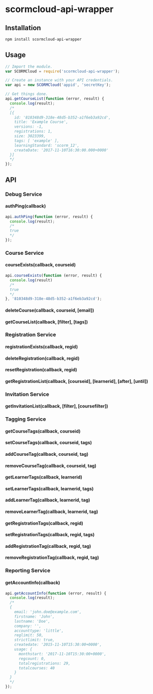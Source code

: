 # scormcloud-api-wrapper

## Installation

```sh
npm install scormcloud-api-wrapper
```

## Usage

```js
// Import the module.
var SCORMCloud = require('scormcloud-api-wrapper');

// Create an instance with your API credentials.
var api = new SCORMCloud('appid', 'secretKey');

// Get things done.
api.getCourseList(function (error, result) {
  console.log(result);
  /*
  [{
    id: '810348d9-318e-48d5-b352-a1f6eb3a92cd',
    title: 'Example Course',
    versions: -1,
    registrations: 1,
    size: 3023399,
    tags: [ 'example' ],
    learningStandard: 'scorm_12',
    createDate: '2017-11-10T16:30:00.000+0000'
  }]
  */
});
```

## API

### Debug Service

#### authPing(callback)

```js
api.authPing(function (error, result) {
  console.log(result);
  /*
  true
  */
});
```

### Course Service

#### courseExists(callback, courseid)

```js
api.courseExists(function (error, result) {
  console.log(result)
  /*
  true
  */
}, '810348d9-318e-48d5-b352-a1f6eb3a92cd');
```

#### deleteCourse(callback, courseid, [email])

#### getCourseList(callback, [filter], [tags])

### Registration Service

#### registrationExists(callback, regid)

#### deleteRegistration(callback, regid)

#### resetRegistration(callback, regid)

#### getRegistrationList(callback, [courseid], [learnerid], [after], [until])

### Invitation Service

#### getInvitationList(callback, [filter], [coursefilter])

### Tagging Service

#### getCourseTags(callback, courseid)

#### setCourseTags(callback, courseid, tags)

#### addCourseTag(callback, courseid, tag)

#### removeCourseTag(callback, courseid, tag)

#### getLearnerTags(callback, learnerid)

#### setLearnerTags(callback, learnerid, tags)

#### addLearnerTag(callback, learnerid, tag)

#### removeLearnerTag(callback, learnerid, tag)

#### getRegistrationTags(callback, regid)

#### setRegistrationTags(callback, regid, tags)

#### addRegistrationTag(callback, regid, tag)

#### removeRegistrationTag(callback, regid, tag)

### Reporting Service

#### getAccountInfo(callback)

```js
api.getAccountInfo(function (error, result) {
  console.log(result);
  /*
  {
    email: 'john.doe@example.com',
    firstname: 'John',
    lastname: 'Doe',
    company: '',
    accounttype: 'little',
    reglimit: 50,
    strictlimit: true,
    createdate: '2015-11-10T15:30:00+0000',
    usage: {
      monthstart: '2017-11-10T15:30:00+0000',
      regcount: 0,
      totalregistrations: 29,
      totalcourses: 40
    }
  }
  */
});
```
